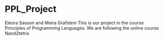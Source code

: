 # PPL_Project
Eleora Sasson and Meira Grafstein
This is our project in the course Principles of Programming Languages.
We are following the online course Nand2tetris
